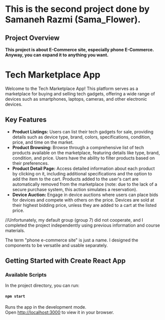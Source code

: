 # **This is the second project done by Samaneh Razmi (Sama_Flower).**

## Project Overview

**This project is about E-Commerce site, especially phone E-Commerce. Anyway, you can expand it to anything you want.**

# Tech Marketplace App

Welcome to the Tech Marketplace App! This platform serves as a marketplace for buying and selling tech gadgets, offering a wide range of devices such as smartphones, laptops, cameras, and other electronic devices.

## Key Features

- **Product Listings:** Users can list their tech gadgets for sale, providing details such as device type, brand, colors, specifications, condition, price, and time on the market.
- **Product Browsing:** Browse through a comprehensive list of tech products available on the marketplace, featuring details like type, brand, condition, and price. Users have the ability to filter products based on their preferences.
- **Product Detail Page:** Access detailed information about each product by clicking on it, including additional specifications and the option to add the item to the cart. Products added to the user's cart are automatically removed from the marketplace (note: due to the lack of a secure purchase system, this action simulates a reservation).
- **Device Auction:** Engage in device auctions where users can place bids for devices and compete with others on the price. Devices are sold at their highest bidding price, unless they are added to a cart at the listed price.


//Unfortunately, my default group (group 7) did not cooperate, and I completed the project independently using previous information and course materials.

The term "phone e-commerce site" is just a name. I designed the components to be versatile and usable separately.

## Getting Started with Create React App

### Available Scripts

In the project directory, you can run:

#### `npm start`

Runs the app in the development mode.\
Open [http://localhost:3000](http://localhost:3000) to view it in your browser.
